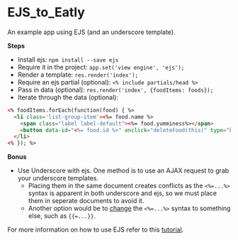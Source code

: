 # EJS_to_Eatly

An example app using EJS (and an underscore template).

**Steps**
* Install ejs: `npm install --save ejs`
* Require it in the project: `app.set('view engine', 'ejs');`
* Render a template: `res.render('index');`
* Require an ejs partial (optional): `<% include partials/head %>`
* Pass in data (optional): `res.render('index', {foodItems: foods});`
* Iterate through the data (optional): 

```html
<% foodItems.forEach(function(food) { %>
  <li class='list-group-item'><%= food.name %>
    <span class="label label-default"><%= food.yumminess%></span>
    <button data-id="<%= food.id %>" onclick="deleteFood(this)" type="button" class="close" aria-label="Close"><span aria-hidden="true">&times;</span></button>
  </li>
<% }); %>
```

**Bonus**
* Use Underscore with ejs. One method is to use an AJAX request to grab your underscore templates.
  * Placing them in the same document creates conflicts as the `<%=...%>` syntax is apparent in both underscore and ejs, so we must place them in seperate documents to avoid it.
  * Another option would be to [change](http://stackoverflow.com/questions/17462069/cant-get-underscore-js-to-use-curly-braces-without-syntax-error#answers-header) the `<%=...%>` syntax to something else, such as `{{=...}}`.

For more information on how to use EJS refer to this [tutorial](https://scotch.io/tutorials/use-ejs-to-template-your-node-application).
